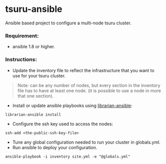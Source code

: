 # tsuru-ansible

Ansible based project to configure a multi-node tsuru cluster.

### Requirement:
* ansible 1.8 or higher.

### Instructions:
* Update the inventory file to reflect the infrastructure that you want to use for your tsuru cluster.

> Note: can be any number of nodes, but every section in the inventory file has to have at least one node. 
> (it is possible to use a node in more that one section). 

* Install or update ansible playbooks using [librarian-ansible](https://github.com/bcoe/librarian-ansible):
```{r, engine='bash'}
librarian-ansible install
```
* Configure the ssh key used to access the nodes:
```{r, engine='bash'}
ssh-add <the-public-ssh-key-file>
```
* Tune any global configuration needed to run your cluster in globals.yml.
* Run ansible to deploy your configuration.
```{r, engine='bash'}
ansible-playbook -i inventory site.yml -e "@globals.yml"
```
